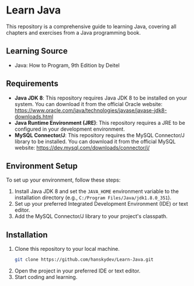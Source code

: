 # Learn Java

This repository is a comprehensive guide to learning Java, covering all chapters and exercises from a Java programming book.

## Learning Source

-   Java: How to Program, 9th Edition by Deitel

## Requirements

-   **Java JDK 8**: This repository requires Java JDK 8 to be installed on your system. You can download it from the official Oracle website: <https://www.oracle.com/java/technologies/javase/javase-jdk8-downloads.html>
-   **Java Runtime Environment (JRE)**: This repository requires a JRE to be configured in your development environment.
-   **MySQL Connector/J**: This repository requires the MySQL Connector/J library to be installed. You can download it from the official MySQL website: <https://dev.mysql.com/downloads/connector/j/>

## Environment Setup

To set up your environment, follow these steps:

1. Install Java JDK 8 and set the `JAVA_HOME` environment variable to the installation directory (e.g., `C:/Program Files/Java/jdk1.8.0_351`).
2. Set up your preferred Integrated Development Environment (IDE) or text editor.
3. Add the MySQL Connector/J library to your project's classpath.

## Installation

1. Clone this repository to your local machine.
    ```sh
    git clone https://github.com/hanskydev/Learn-Java.git
    ```
2. Open the project in your preferred IDE or text editor.
3. Start coding and learning.
